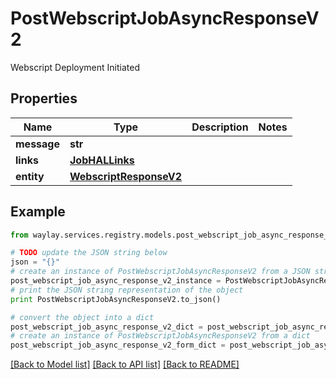 # PostWebscriptJobAsyncResponseV2

Webscript Deployment Initiated

## Properties

Name | Type | Description | Notes
------------ | ------------- | ------------- | -------------
**message** | **str** |  | 
**links** | [**JobHALLinks**](JobHALLinks.md) |  | 
**entity** | [**WebscriptResponseV2**](WebscriptResponseV2.md) |  | 

## Example

```python
from waylay.services.registry.models.post_webscript_job_async_response_v2 import PostWebscriptJobAsyncResponseV2

# TODO update the JSON string below
json = "{}"
# create an instance of PostWebscriptJobAsyncResponseV2 from a JSON string
post_webscript_job_async_response_v2_instance = PostWebscriptJobAsyncResponseV2.from_json(json)
# print the JSON string representation of the object
print PostWebscriptJobAsyncResponseV2.to_json()

# convert the object into a dict
post_webscript_job_async_response_v2_dict = post_webscript_job_async_response_v2_instance.to_dict()
# create an instance of PostWebscriptJobAsyncResponseV2 from a dict
post_webscript_job_async_response_v2_form_dict = post_webscript_job_async_response_v2.from_dict(post_webscript_job_async_response_v2_dict)
```
[[Back to Model list]](../README.md#documentation-for-models) [[Back to API list]](../README.md#documentation-for-api-endpoints) [[Back to README]](../README.md)


